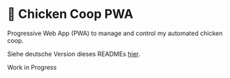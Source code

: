 # :chicken: Chicken Coop PWA

Progressive Web App (PWA) to manage and control my automated chicken coop.

Siehe deutsche Version dieses READMEs [hier](./README.md).

Work in Progress